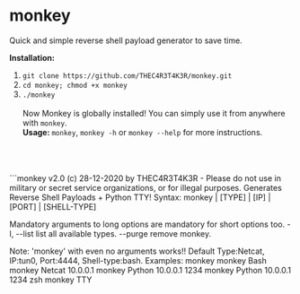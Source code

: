 # monkey
Quick and simple reverse shell payload generator to save time.

<b>Installation:</b><br />
  1. ```git clone https://github.com/THEC4R3T4K3R/monkey.git```<br />
  2. ```cd monkey; chmod +x monkey```<br />
  3. ```./monkey```<br /><br />
  Now Monkey is globally installed! You can simply use it from anywhere with ```monkey```.  <br />
<b>Usage: </b>
  ```monkey```, ```monkey -h``` or ```monkey --help``` for more instructions.
  <br />
  <br />
  <br />
  ```monkey v2.0 (c) 28-12-2020 by THEC4R3T4K3R - Please do not use in military or secret service organizations, or for illegal purposes.
Generates Reverse Shell Payloads + Python TTY!
Syntax: monkey | [TYPE] | [IP] | [PORT] | [SHELL-TYPE]

Mandatory arguments to long options are mandatory for short options too.
  -l, --list                  list all available types.
      --purge                 remove monkey.

  Note: 'monkey' with even no arguments works!!
         Default Type:Netcat, IP:tun0, Port:4444, Shell-type:bash.
Examples:
  monkey
  monkey Bash
  monkey Netcat 10.0.0.1
  monkey Python 10.0.0.1 1234
  monkey Python 10.0.0.1 1234 zsh
  monkey TTY
```
